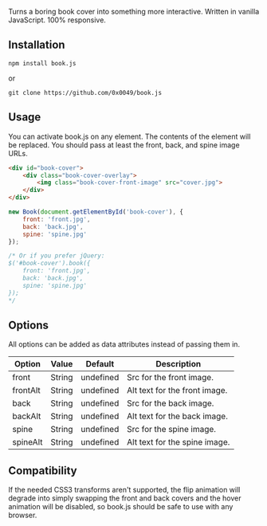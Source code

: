 Turns a boring book cover into something more interactive.
Written in vanilla JavaScript. 100% responsive.

## Installation
```
npm install book.js
```

or

```
git clone https://github.com/0x0049/book.js
```

## Usage

You can activate book.js on any element. The contents of the element
will be replaced. You should pass at least the front, back, and spine image
URLs.

```html
<div id="book-cover">
    <div class="book-cover-overlay">
        <img class="book-cover-front-image" src="cover.jpg">
    </div>
</div>
```

```js
new Book(document.getElementById('book-cover'), {
	front: 'front.jpg',
	back: 'back.jpg',
	spine: 'spine.jpg'
});

/* Or if you prefer jQuery:
$('#book-cover').book({
    front: 'front.jpg',
    back: 'back.jpg',
    spine: 'spine.jpg'
});
*/
```

## Options
All options can be added as data attributes instead of passing them in.

| Option   | Value  | Default   | Description                   |
|----------|--------|-----------|-------------------------------|
| front    | String | undefined | Src for the front image.      |
| frontAlt | String | undefined | Alt text for the front image. |
| back     | String | undefined | Src for the back image.       |
| backAlt  | String | undefined | Alt text for the back image.  |
| spine    | String | undefined | Src for the spine image.      |
| spineAlt | String | undefined | Alt text for the spine image. |

## Compatibility
If the needed CSS3 transforms aren't supported, the flip animation will
degrade into simply swapping the front and back covers and the hover
animation will be disabled, so book.js should be safe to use with any
browser.
